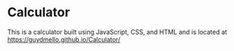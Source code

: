 # Calculator
This is a calculator built using JavaScript, CSS, and HTML and is located at https://guydmello.github.io/Calculator/
